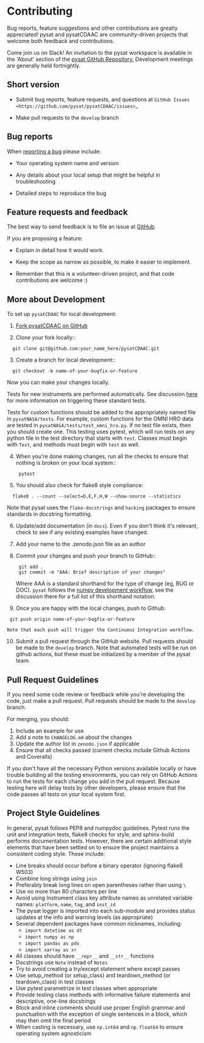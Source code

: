 Contributing
============

Bug reports, feature suggestions and other contributions are greatly
appreciated!  pysat and pysatCDAAC are community-driven projects that
welcome both feedback and contributions.

Come join us on Slack! An invitation to the pysat workspace is available
in the 'About' section of the
[pysat GitHub Repository.](https://github.com/pysat/pysat) Development meetings
are generally held fortnightly.

Short version
-------------

* Submit bug reports, feature requests, and questions at
`GitHub Issues <https://github.com/pysat/pysatCDAAC/issues>`_

* Make pull requests to the ``develop`` branch

Bug reports
-----------

When [reporting a bug](https://github.com/pysat/pysatNASA/issues) please
include:

* Your operating system name and version

* Any details about your local setup that might be helpful in troubleshooting

* Detailed steps to reproduce the bug

Feature requests and feedback
-----------------------------

The best way to send feedback is to file an issue at
[GitHub](https://github.com/pysat/pysatNASA/issues).

If you are proposing a feature:

* Explain in detail how it would work.

* Keep the scope as narrow as possible, to make it easier to implement.

* Remember that this is a volunteer-driven project, and that code contributions
  are welcome :)

More about Development
----------------------

To set up `pysatCDAAC` for local development:

1. [Fork pysatCDAAC on GitHub](https://github.com/pysat/pysatCDAAC/fork)

2. Clone your fork locally::

  ```
    git clone git@github.com:your_name_here/pysatCDAAC.git
  ```

3. Create a branch for local development::

  ```
    git checkout -b name-of-your-bugfix-or-feature
  ```

  Now you can make your changes locally.

  Tests for new instruments are performed automatically.  See discussion
  [here](https://pysat.readthedocs.io/en/main/new_instrument.html#testing-support)
  for more information on triggering these standard tests.

  Tests for custom functions should be added to the appropriately named file
  in ``pysatNASA/tests``.  For example, custom functions for the OMNI HRO data
  are tested in ``pysatNASA/tests/test_omni_hro.py``.  If no test file exists,
  then you should create one.  This testing uses pytest, which will run tests
  on any python file in the test directory that starts with ``test``.  Classes
  must begin with ``Test``, and methods must begin with ``test`` as well.

4. When you're done making changes, run all the checks to ensure that nothing
   is broken on your local system::

   ```
    pytest
   ```

5. You should also check for flake8 style compliance:

  ```
    flake8 . --count --select=D,E,F,H,W --show-source --statistics
  ```

  Note that pysat uses the `flake-docstrings` and `hacking` packages to ensure
  standards in docstring formatting.


6. Update/add documentation (in ``docs``).  Even if you don't think it's
   relevant, check to see if any existing examples have changed.

7. Add your name to the .zenodo.json file as an author

8. Commit your changes and push your branch to GitHub::

   ```
    git add .
    git commit -m "AAA: Brief description of your changes"
   ```

   Where AAA is a standard shorthand for the type of change (eg, BUG or DOC).
   `pysat` follows the [numpy development workflow](https://numpy.org/doc/stable/dev/development_workflow.html),
   see the discussion there for a full list of this shorthand notation.  

 9. Once you are happy with the local changes, push to Github:
   ```
    git push origin name-of-your-bugfix-or-feature
   ```
    Note that each push will trigger the Continuous Integration workflow.

 10. Submit a pull request through the GitHub website. Pull requests should be
    made to the ``develop`` branch.  Note that automated tests will be run on
    github actions, but these must be initialized by a member of the pysat team.

Pull Request Guidelines
-----------------------

If you need some code review or feedback while you're developing the code, just
make a pull request. Pull requests should be made to the ``develop`` branch.

For merging, you should:

1. Include an example for use
2. Add a note to ``CHANGELOG.md`` about the changes
3. Update the author list in ``zenodo.json`` if applicable
4. Ensure that all checks passed (current checks include Github Actions and Coveralls)

If you don't have all the necessary Python versions available locally or
have trouble building all the testing environments, you can rely on
GitHub Actions to run the tests for each change you add in the pull
request. Because testing here will delay tests by other developers,
please ensure that the code passes all tests on your local system first.


Project Style Guidelines
------------------------

In general, pysat follows PEP8 and numpydoc guidelines.  Pytest runs the unit
and integration tests, flake8 checks for style, and sphinx-build performs
documentation tests.  However, there are certain additional style elements that
have been settled on to ensure the project maintains a consistent coding style.
These include:

* Line breaks should occur before a binary operator (ignoring flake8 W503)
* Combine long strings using `join`
* Preferably break long lines on open parentheses rather than using `\`
* Use no more than 80 characters per line
* Avoid using Instrument class key attribute names as unrelated variable names:
  `platform`, `name`, `tag`, and `inst_id`
* The pysat logger is imported into each sub-module and provides status updates
  at the info and warning levels (as appropriate)
* Several dependent packages have common nicknames, including:
  * `import datetime as dt`
  * `import numpy as np`
  * `import pandas as pds`
  * `import xarray as xr`
* All classes should have `__repr__` and `__str__` functions
* Docstrings use `Note` instead of `Notes`
* Try to avoid creating a try/except statement where except passes
* Use setup_method (or setup_class) and teardown_method (or teardown_class) in test classes
* Use pytest parametrize in test classes when appropriate
* Provide testing class methods with informative failure statements and
  descriptive, one-line docstrings
* Block and inline comments should use proper English grammar and punctuation
  with the exception of single sentences in a block, which may then omit the
  final period
* When casting is necessary, use `np.int64` and `np.float64` to ensure operating
  system agnosticism
